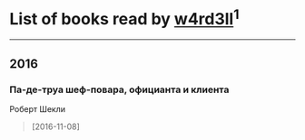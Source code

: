 # List of books read by [w4rd3ll](http://vk.com/id12525258)<sup>1</sup>
---

## 2016

### Па-де-труа шеф-повара, официанта и клиента
Роберт Шекли
> [2016-11-08] 



